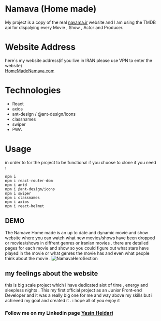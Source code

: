 # **Namava (Home made)**
My project is a copy of the real [navama.ir](https://www.namava.ir/home) website and I am using the TMDB api for dispalying every Movie , Show , Actor and Producer.


# **Website Address**
here´s my website address(if you live in IRAN please use VPN to enter the website)<br>
[HomeMadeNamava.com](https://homemadenamava.com/)

# Technologies
+ React 
+ axios
+ ant-design / @ant-design/icons
+ classnames
+ swiper
+ PWA 


# Usage 
in order to for the project to be functional if you choose to clone it you need :

```
npm i
npm i react-router-dom
npm i antd
npm i @ant-design/icons
npm i swiper
npm i classnames
npm i axios
npm i react-helmet

```

 ## DEMO
 The Namave Home made is an up to date and dynamic movie and show website where you can watch what new movies/shows have been dropped or movies/shows in diffrent genres or iranian movies . there are detailed pages for each movie and show so you could figure out what stars have played in the movie or what genres the movie has and even what people think about the movie . 
 ![NamavaHeroSection](https://github.com/YasinHeidari/Namava-React/assets/146878495/7a025732-1a08-45be-b45c-dfb132e8ad01)


 ## my feelings about the website 
 this is big scale project which i have dedicated alot of time , energy and sleepless nights . This my first official project as an  Junior Front-end Developer and it was a really big one for me and way above my skills but i achieved my goal and created it . i hope all of you enjoy it 

 ### Follow me on my Linkedin page [Yasin Heidari](https://www.linkedin.com/in/yasin-heidari-797975230/)
